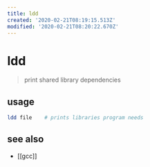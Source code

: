 ```yaml
---
title: ldd
created: '2020-02-21T08:19:15.513Z'
modified: '2020-02-21T08:20:22.670Z'
---
```


# ldd

> print shared library dependencies 

## usage
```sh
ldd file    # prints libraries program needs 
```

## see also
- [[gcc]]
